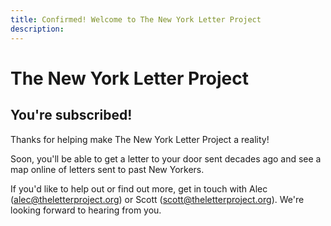 ```yaml
---
title: Confirmed! Welcome to The New York Letter Project
description: 
---
```

# The New York Letter Project
## You're subscribed!

Thanks for helping make The New York Letter Project a reality!

Soon, you'll be able to get a letter to your door sent decades ago and see a map online of letters sent to past New Yorkers.

If you'd like to help out or find out more, get in touch with Alec (alec@theletterproject.org) or Scott (scott@theletterproject.org). We're looking forward to hearing from you.



